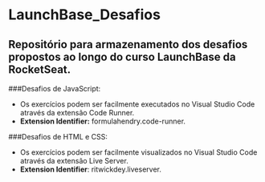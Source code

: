 # LaunchBase_Desafios
## Repositório para armazenamento dos desafios propostos ao longo do curso LaunchBase da RocketSeat.

###Desafios de JavaScript:
- Os exercícios podem ser facilmente executados no Visual Studio Code através da extensão Code Runner.
- __Extension Identifier:__ formulahendry.code-runner.

###Desafios de HTML e CSS:
- Os exercícios podem ser facilmente visualizados no Visual Studio Code através da extensão Live Server.
- __Extension Identifier__: ritwickdey.liveserver.
